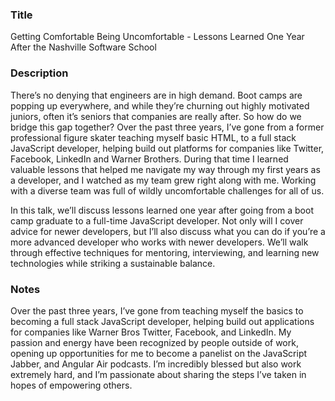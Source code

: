 ### Title
Getting Comfortable Being Uncomfortable - Lessons Learned One Year After the Nashville Software School

### Description
There’s no denying that engineers are in high demand. Boot camps are popping up everywhere, and while they’re churning out highly motivated juniors, often it’s seniors that companies are really after. So how do we bridge this gap together? Over the past three years, I’ve gone from a former professional figure skater teaching myself basic HTML, to a full stack JavaScript developer, helping build out platforms for companies like Twitter, Facebook, LinkedIn and Warner Brothers. During that time I learned valuable lessons that helped me navigate my way through my first years as a developer, and I watched as my team grew right along with me. Working with a diverse team was full of wildly uncomfortable challenges for all of us.

In this talk, we’ll discuss lessons learned one year after going from a boot camp graduate to a full-time JavaScript developer. Not only will I cover advice for newer developers, but I’ll also discuss what you can do if you’re a more advanced developer who works with newer developers. We’ll walk through effective techniques for mentoring, interviewing, and learning new technologies while striking a sustainable balance.

### Notes
Over the past three years, I’ve gone from teaching myself the basics to becoming a full stack JavaScript developer, helping build out applications for companies like Warner Bros Twitter, Facebook, and LinkedIn. My passion and energy have been recognized by people outside of work, opening up opportunities for me to become a panelist on the JavaScript Jabber, and Angular Air podcasts. I’m incredibly blessed but also work extremely hard, and I’m passionate about sharing the steps I’ve taken in hopes of empowering others.
